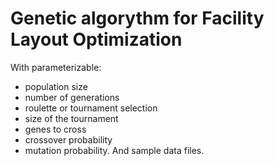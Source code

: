 # Genetic algorythm for Facility Layout Optimization
With parameterizable:
- population size
- number of generations
- roulette or tournament selection
- size of the tournament
- genes to cross
- crossover probability
- mutation probability.
And sample data files.
